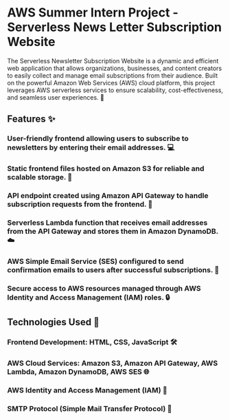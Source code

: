 # AWS  Summer Intern Project - Serverless News Letter Subscription Website

The Serverless Newsletter Subscription Website is a dynamic and efficient web application that allows organizations, businesses, and content creators to easily collect and manage email subscriptions from their audience. Built on the powerful Amazon Web Services (AWS) cloud platform, this project leverages AWS serverless services to ensure scalability, cost-effectiveness, and seamless user experiences. 🚀

## Features ✨
### User-friendly frontend allowing users to subscribe to newsletters by entering their email addresses. 💻
### Static frontend files hosted on Amazon S3 for reliable and scalable storage. 📁
### API endpoint created using Amazon API Gateway to handle subscription requests from the frontend. 🔌
### Serverless Lambda function that receives email addresses from the API Gateway and stores them in Amazon DynamoDB. ☁️
### AWS Simple Email Service (SES) configured to send confirmation emails to users after successful subscriptions. 📧
### Secure access to AWS resources managed through AWS Identity and Access Management (IAM) roles. 🔒

## Technologies Used 🔧
### Frontend Development: HTML, CSS, JavaScript 🛠️
### AWS Cloud Services: Amazon S3, Amazon API Gateway, AWS Lambda, Amazon DynamoDB, AWS SES 🌐
### AWS Identity and Access Management (IAM) 🔑
### SMTP Protocol (Simple Mail Transfer Protocol) 📨

